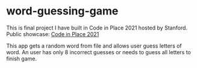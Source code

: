 # word-guessing-game
This is final project I have built in Code in Place 2021 hosted by Stanford. Public showcase: [Code in Place 2021](https://codeinplace.stanford.edu/2021/showcase/1433)

This app gets a random word from file and allows user guess letters of word. An user has only 8 incorrect guesses  or needs to guess all letters to finish game.
